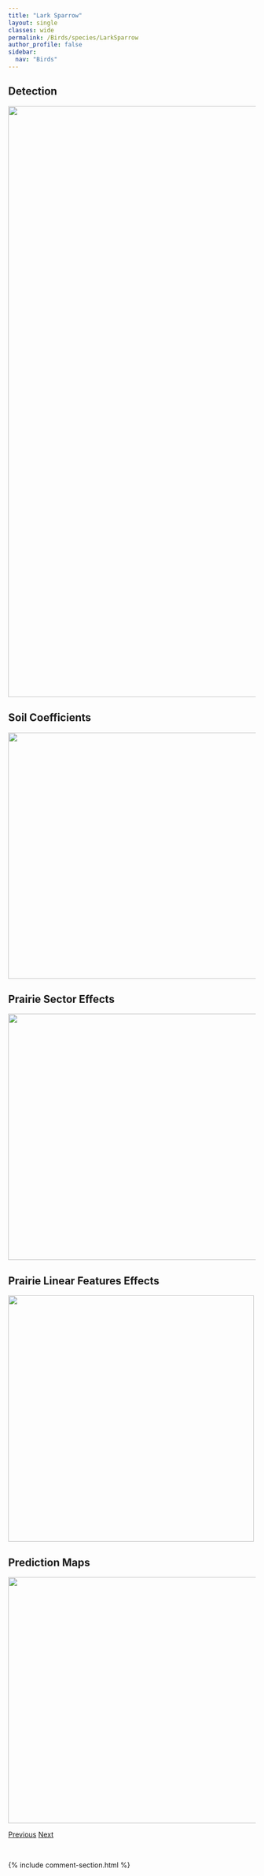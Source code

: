 ```yaml
---
title: "Lark Sparrow"
layout: single
classes: wide
permalink: /Birds/species/LarkSparrow
author_profile: false
sidebar:
  nav: "Birds"
---
```


<h2>Detection</h2>

<a href="https://drive.google.com/uc?export=view&id=1cp_hma02Ykflclmqjq44w9ioNkLH1YF3">
<img src="https://drive.google.com/uc?export=view&id=1cp_hma02Ykflclmqjq44w9ioNkLH1YF3" height = "1200" width = "800">
</a>


<h2>Soil Coefficients</h2>

<a href="https://drive.google.com/uc?export=view&id=1G6T44pULh2K_IuBRf5yPqDirApYFL24H">
<img src="https://drive.google.com/uc?export=view&id=1G6T44pULh2K_IuBRf5yPqDirApYFL24H" height = "500" width = "1000">
</a>


<h2>Prairie Sector Effects</h2>

<a href="https://drive.google.com/uc?export=view&id=14_MJrEODpm5B9Mj9Lre9wIPNGtdBzGAT">
<img src="https://drive.google.com/uc?export=view&id=14_MJrEODpm5B9Mj9Lre9wIPNGtdBzGAT" height = "500" width = "1000">
</a>


<h2>Prairie Linear Features Effects</h2>

<a href="https://drive.google.com/uc?export=view&id=1Zdm07CLdTEg2OyO2Ei4s4fXA4j-wzZhp">
<img src="https://drive.google.com/uc?export=view&id=1Zdm07CLdTEg2OyO2Ei4s4fXA4j-wzZhp" height = "500" width = "500">
</a>


<h2>Prediction Maps</h2>

<a href="https://drive.google.com/uc?export=view&id=1zz5BJU_H05fDPfQBYl40GAmSKxPHNB5E">
<img src="https://drive.google.com/uc?export=view&id=1zz5BJU_H05fDPfQBYl40GAmSKxPHNB5E" height = "500" width = "1000">
</a>


<a href="/DevelopmentWebsite/Birds/species/LarkBunting" class="pagination--pager" title="Calamospiza melanocorys">Previous</a> <a href="/DevelopmentWebsite/Birds/species/LazuliBunting" class="pagination--pager" title="Passerina amoena">Next</a>

<p>&nbsp;</p>

{% include comment-section.html %}
